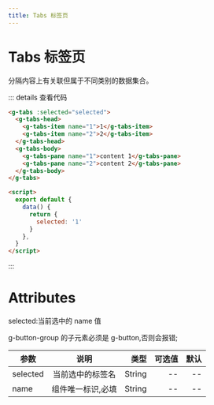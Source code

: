 ```yaml
---
title: Tabs 标签页
---
```


# Tabs 标签页

分隔内容上有关联但属于不同类别的数据集合。

<ClientOnly>
  <tabs-demo-1></tabs-demo-1>
</ClientOnly>

::: details 查看代码

```html
<g-tabs :selected="selected">
  <g-tabs-head>
    <g-tabs-item name="1">1</g-tabs-item>
    <g-tabs-item name="2">2</g-tabs-item>
  </g-tabs-head>
  <g-tabs-body>
    <g-tabs-pane name="1">content 1</g-tabs-pane>
    <g-tabs-pane name="2">content 2</g-tabs-pane>
  </g-tabs-body>
</g-tabs>

<script>
  export default {
    data() {
      return {
        selected: '1'
      }
    },
  }
</script>
```

:::

# Attributes

selected:当前选中的 name 值

g-button-group 的子元素必须是 g-button,否则会报错;

| 参数     |       说明        |   类型 | 可选值 | 默认 |
| -------- | :---------------: | -----: | -----: | ---: |
| selected | 当前选中的标签名  | String |     -- |   -- |
| name     | 组件唯一标识,必填 | String |     -- |   -- |
